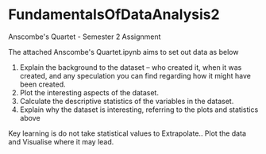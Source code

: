 # FundamentalsOfDataAnalysis2
Anscombe's Quartet - Semester 2 Assignment

The attached Anscombe's Quartet.ipynb aims to set out data as below

1. Explain the background to the dataset – who created it, when it was created, and any speculation you can find regarding how it might have been created.
2. Plot the interesting aspects of the dataset.
3. Calculate the descriptive statistics of the variables in the dataset.
4. Explain why the dataset is interesting, referring to the plots and statistics above


Key learning is do not take statistical values to Extrapolate.. Plot the data and Visualise where it may lead.